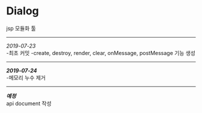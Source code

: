 # Dialog  
jsp 모듈화 툴  

---
*2019-07-23*  
-최초 커밋
-create, destroy, render, clear, onMessage, postMessage 기능 생성

---
***2019-07-24***  
-메모리 누수 제거

---
***예정***  
api document 작성
